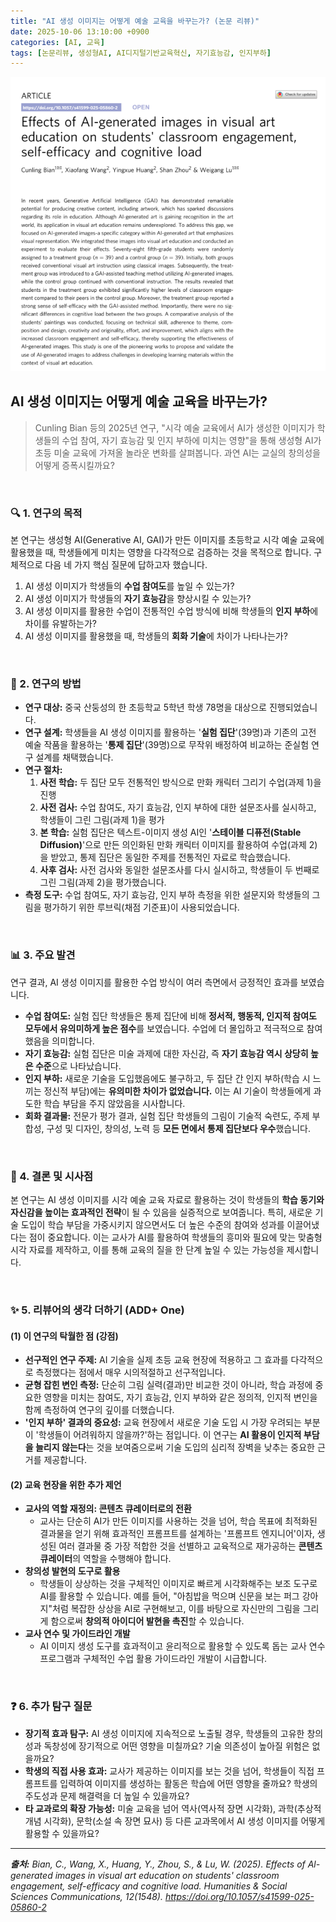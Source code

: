 ```yaml
---
title: "AI 생성 이미지는 어떻게 예술 교육을 바꾸는가? (논문 리뷰)"
date: 2025-10-06 13:10:00 +0900
categories: [AI, 교육]
tags: [논문리뷰, 생성형AI, AI디지털기반교육혁신, 자기효능감, 인지부하]
---
```


![이미지](/assets/Al-generated-images-1.png)

## AI 생성 이미지는 어떻게 예술 교육을 바꾸는가?

> Cunling Bian 등의 2025년 연구, "시각 예술 교육에서 AI가 생성한 이미지가 학생들의 수업 참여, 자기 효능감 및 인지 부하에 미치는 영향"을 통해 생성형 AI가 초등 미술 교육에 가져올 놀라운 변화를 살펴봅니다. 과연 AI는 교실의 창의성을 어떻게 증폭시킬까요?

<br>

### 🔍 1. 연구의 목적

본 연구는 생성형 AI(Generative AI, GAI)가 만든 이미지를 초등학교 시각 예술 교육에 활용했을 때, 학생들에게 미치는 영향을 다각적으로 검증하는 것을 목적으로 합니다. 구체적으로 다음 네 가지 핵심 질문에 답하고자 했습니다.

1.  AI 생성 이미지가 학생들의 **수업 참여도**를 높일 수 있는가?
2.  AI 생성 이미지가 학생들의 **자기 효능감**을 향상시킬 수 있는가?
3.  AI 생성 이미지를 활용한 수업이 전통적인 수업 방식에 비해 학생들의 **인지 부하**에 차이를 유발하는가?
4.  AI 생성 이미지를 활용했을 때, 학생들의 **회화 기술**에 차이가 나타나는가?

<br>

### 🔬 2. 연구의 방법

* **연구 대상:** 중국 산둥성의 한 초등학교 5학년 학생 78명을 대상으로 진행되었습니다.
* **연구 설계:** 학생들을 AI 생성 이미지를 활용하는 '**실험 집단**'(39명)과 기존의 고전 예술 작품을 활용하는 '**통제 집단**'(39명)으로 무작위 배정하여 비교하는 준실험 연구 설계를 채택했습니다.
* **연구 절차:**
    1.  **사전 학습:** 두 집단 모두 전통적인 방식으로 만화 캐릭터 그리기 수업(과제 1)을 진행
    2.  **사전 검사:** 수업 참여도, 자기 효능감, 인지 부하에 대한 설문조사를 실시하고, 학생들이 그린 그림(과제 1)을 평가
    3.  **본 학습:** 실험 집단은 텍스트-이미지 생성 AI인 '**스테이블 디퓨전(Stable Diffusion)**'으로 만든 의인화된 만화 캐릭터 이미지를 활용하여 수업(과제 2)을 받았고, 통제 집단은 동일한 주제를 전통적인 자료로 학습했습니다.
    4.  **사후 검사:** 사전 검사와 동일한 설문조사를 다시 실시하고, 학생들이 두 번째로 그린 그림(과제 2)을 평가했습니다.
* **측정 도구:** 수업 참여도, 자기 효능감, 인지 부하 측정을 위한 설문지와 학생들의 그림을 평가하기 위한 루브릭(채점 기준표)이 사용되었습니다.

<br>

### 📊 3. 주요 발견

연구 결과, AI 생성 이미지를 활용한 수업 방식이 여러 측면에서 긍정적인 효과를 보였습니다.

* **수업 참여도:** 실험 집단 학생들은 통제 집단에 비해 **정서적, 행동적, 인지적 참여도 모두에서 유의미하게 높은 점수**를 보였습니다. 수업에 더 몰입하고 적극적으로 참여했음을 의미합니다.
* **자기 효능감:** 실험 집단은 미술 과제에 대한 자신감, 즉 **자기 효능감 역시 상당히 높은 수준**으로 나타났습니다.
* **인지 부하:** 새로운 기술을 도입했음에도 불구하고, 두 집단 간 인지 부하(학습 시 느끼는 정신적 부담)에는 **유의미한 차이가 없었습니다.** 이는 AI 기술이 학생들에게 과도한 학습 부담을 주지 않았음을 시사합니다.
* **회화 결과물:** 전문가 평가 결과, 실험 집단 학생들의 그림이 기술적 숙련도, 주제 부합성, 구성 및 디자인, 창의성, 노력 등 **모든 면에서 통제 집단보다 우수**했습니다.

<br>

### 🚀 4. 결론 및 시사점

본 연구는 AI 생성 이미지를 시각 예술 교육 자료로 활용하는 것이 학생들의 **학습 동기와 자신감을 높이는 효과적인 전략**이 될 수 있음을 실증적으로 보여줍니다. 특히, 새로운 기술 도입이 학습 부담을 가중시키지 않으면서도 더 높은 수준의 참여와 성과를 이끌어냈다는 점이 중요합니다. 이는 교사가 AI를 활용하여 학생들의 흥미와 필요에 맞는 맞춤형 시각 자료를 제작하고, 이를 통해 교육의 질을 한 단계 높일 수 있는 가능성을 제시합니다.

<br>

### ✨ 5. 리뷰어의 생각 더하기 (ADD+ One)

#### (1) 이 연구의 탁월한 점 (강점)

* **선구적인 연구 주제:** AI 기술을 실제 초등 교육 현장에 적용하고 그 효과를 다각적으로 측정했다는 점에서 매우 시의적절하고 선구적입니다.
* **균형 잡힌 변인 측정:** 단순히 그림 실력(결과)만 비교한 것이 아니라, 학습 과정에 중요한 영향을 미치는 참여도, 자기 효능감, 인지 부하와 같은 정의적, 인지적 변인을 함께 측정하여 연구의 깊이를 더했습니다.
* **'인지 부하' 결과의 중요성:** 교육 현장에서 새로운 기술 도입 시 가장 우려되는 부분이 '학생들이 어려워하지 않을까?'하는 점입니다. 이 연구는 **AI 활용이 인지적 부담을 늘리지 않는다**는 것을 보여줌으로써 기술 도입의 심리적 장벽을 낮추는 중요한 근거를 제공합니다.

#### (2) 교육 현장을 위한 추가 제언

* **교사의 역할 재정의: 콘텐츠 큐레이터로의 전환**
    * 교사는 단순히 AI가 만든 이미지를 사용하는 것을 넘어, 학습 목표에 최적화된 결과물을 얻기 위해 효과적인 프롬프트를 설계하는 '프롬프트 엔지니어'이자, 생성된 여러 결과물 중 가장 적합한 것을 선별하고 교육적으로 재가공하는 **콘텐츠 큐레이터**의 역할을 수행해야 합니다.
* **창의성 발현의 도구로 활용**
    * 학생들이 상상하는 것을 구체적인 이미지로 빠르게 시각화해주는 보조 도구로 AI를 활용할 수 있습니다. 예를 들어, "아침밥을 먹으며 신문을 보는 퍼그 강아지"처럼 복잡한 상상을 AI로 구현해보고, 이를 바탕으로 자신만의 그림을 그리게 함으로써 **창의적 아이디어 발현을 촉진**할 수 있습니다.
* **교사 연수 및 가이드라인 개발**
    * AI 이미지 생성 도구를 효과적이고 윤리적으로 활용할 수 있도록 돕는 교사 연수 프로그램과 구체적인 수업 활용 가이드라인 개발이 시급합니다.

<br>

### ❓ 6. 추가 탐구 질문

* **장기적 효과 탐구:** AI 생성 이미지에 지속적으로 노출될 경우, 학생들의 고유한 창의성과 독창성에 장기적으로 어떤 영향을 미칠까요? 기술 의존성이 높아질 위험은 없을까요?
* **학생의 직접 사용 효과:** 교사가 제공하는 이미지를 보는 것을 넘어, 학생들이 직접 프롬프트를 입력하여 이미지를 생성하는 활동은 학습에 어떤 영향을 줄까요? 학생의 주도성과 문제 해결력을 더 높일 수 있을까요?
* **타 교과로의 확장 가능성:** 미술 교육을 넘어 역사(역사적 장면 시각화), 과학(추상적 개념 시각화), 문학(소설 속 장면 묘사) 등 다른 교과목에서 AI 생성 이미지를 어떻게 활용할 수 있을까요?

---

_**출처:** Bian, C., Wang, X., Huang, Y., Zhou, S., & Lu, W. (2025). Effects of Al-generated images in visual art education on students' classroom engagement, self-efficacy and cognitive load. Humanities & Social Sciences Communications, 12(1548). https://doi.org/10.1057/s41599-025-05860-2_
